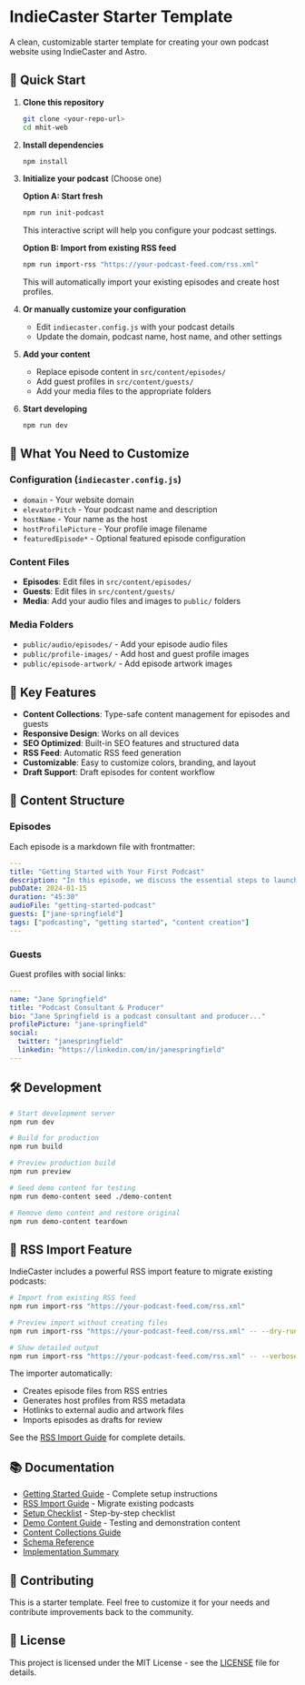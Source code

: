 # IndieCaster Starter Template

A clean, customizable starter template for creating your own podcast website using IndieCaster and Astro.

## 🚀 Quick Start

1. **Clone this repository**
   ```bash
   git clone <your-repo-url>
   cd mhit-web
   ```

2. **Install dependencies**
   ```bash
   npm install
   ```

3. **Initialize your podcast** (Choose one)
   
   **Option A: Start fresh**
   ```bash
   npm run init-podcast
   ```
   This interactive script will help you configure your podcast settings.
   
   **Option B: Import from existing RSS feed**
   ```bash
   npm run import-rss "https://your-podcast-feed.com/rss.xml"
   ```
   This will automatically import your existing episodes and create host profiles.

4. **Or manually customize your configuration**
   - Edit `indiecaster.config.js` with your podcast details
   - Update the domain, podcast name, host name, and other settings

5. **Add your content**
   - Replace episode content in `src/content/episodes/`
   - Add guest profiles in `src/content/guests/`
   - Add your media files to the appropriate folders

6. **Start developing**
   ```bash
   npm run dev
   ```

## 📁 What You Need to Customize

### Configuration (`indiecaster.config.js`)
- `domain` - Your website domain
- `elevatorPitch` - Your podcast name and description
- `hostName` - Your name as the host
- `hostProfilePicture` - Your profile image filename
- `featuredEpisode*` - Optional featured episode configuration

### Content Files
- **Episodes**: Edit files in `src/content/episodes/`
- **Guests**: Edit files in `src/content/guests/`
- **Media**: Add your audio files and images to `public/` folders

### Media Folders
- `public/audio/episodes/` - Add your episode audio files
- `public/profile-images/` - Add host and guest profile images
- `public/episode-artwork/` - Add episode artwork images

## 🎯 Key Features

- **Content Collections**: Type-safe content management for episodes and guests
- **Responsive Design**: Works on all devices
- **SEO Optimized**: Built-in SEO features and structured data
- **RSS Feed**: Automatic RSS feed generation
- **Customizable**: Easy to customize colors, branding, and layout
- **Draft Support**: Draft episodes for content workflow

## 📝 Content Structure

### Episodes
Each episode is a markdown file with frontmatter:
```yaml
---
title: "Getting Started with Your First Podcast"
description: "In this episode, we discuss the essential steps to launch your first podcast..."
pubDate: 2024-01-15
duration: "45:30"
audioFile: "getting-started-podcast"
guests: ["jane-springfield"]
tags: ["podcasting", "getting started", "content creation"]
---
```

### Guests
Guest profiles with social links:
```yaml
---
name: "Jane Springfield"
title: "Podcast Consultant & Producer"
bio: "Jane Springfield is a podcast consultant and producer..."
profilePicture: "jane-springfield"
social:
  twitter: "janespringfield"
  linkedin: "https://linkedin.com/in/janespringfield"
---
```

## 🛠️ Development

```bash
# Start development server
npm run dev

# Build for production
npm run build

# Preview production build
npm run preview

# Seed demo content for testing
npm run demo-content seed ./demo-content

# Remove demo content and restore original
npm run demo-content teardown
```

## 📂 RSS Import Feature

IndieCaster includes a powerful RSS import feature to migrate existing podcasts:

```bash
# Import from existing RSS feed
npm run import-rss "https://your-podcast-feed.com/rss.xml"

# Preview import without creating files
npm run import-rss "https://your-podcast-feed.com/rss.xml" -- --dry-run

# Show detailed output
npm run import-rss "https://your-podcast-feed.com/rss.xml" -- --verbose
```

The importer automatically:
- Creates episode files from RSS entries
- Generates host profiles from RSS metadata
- Hotlinks to external audio and artwork files
- Imports episodes as drafts for review

See the [RSS Import Guide](docs/RSS-IMPORT-GUIDE.md) for complete details.

## 📚 Documentation

- [Getting Started Guide](docs/GETTING-STARTED.md) - Complete setup instructions
- [RSS Import Guide](docs/RSS-IMPORT-GUIDE.md) - Migrate existing podcasts
- [Setup Checklist](docs/SETUP-CHECKLIST.md) - Step-by-step checklist
- [Demo Content Guide](docs/DEMO-CONTENT-GUIDE.md) - Testing and demonstration content
- [Content Collections Guide](docs/content-collections-user-guide.md)
- [Schema Reference](docs/schemas.md)
- [Implementation Summary](docs/IMPLEMENTATION-SUMMARY.md)

## 🤝 Contributing

This is a starter template. Feel free to customize it for your needs and contribute improvements back to the community.

## 📄 License

This project is licensed under the MIT License - see the [LICENSE](LICENSE) file for details.
